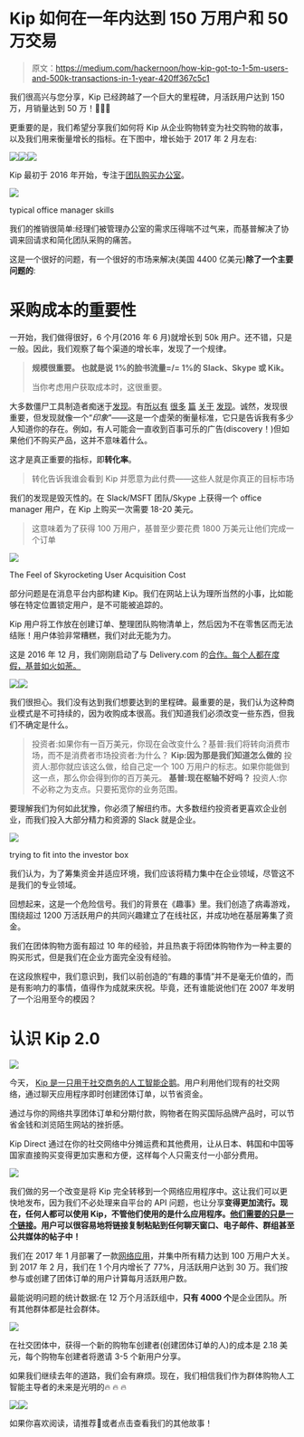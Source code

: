 # Kip 如何在一年内达到 150 万用户和 50 万交易

> 原文：<https://medium.com/hackernoon/how-kip-got-to-1-5m-users-and-500k-transactions-in-1-year-420ff367c5c1>

我们很高兴与您分享，Kip 已经跨越了一个巨大的里程碑，月活跃用户达到 150 万，月销量达到 50 万！🎉🎉🎉

更重要的是，我们希望分享我们如何将 Kip 从企业购物转变为社交购物的故事，以及我们用来衡量增长的指标。在下图中，增长始于 2017 年 2 月左右:

![](img/675908761290a4e2efefa7407b081811.png)![](img/5a42349110fd4a7db4846f60fad4854d.png)![](img/f113c4f1520b7073d4276960adefe39c.png)

Kip 最初于 2016 年开始，专注于[团队购买办公室](/@kipsearch/kip-for-slack-edc84908f298)。

![](img/c947b73d185be63cb3539eaee76b96e5.png)

typical office manager skills

我们的推销很简单:经理们被管理办公室的需求压得喘不过气来，而基普解决了协调来回请求和简化团队采购的痛苦。

这是一个很好的问题，有一个很好的市场来解决(美国 4400 亿美元)**除了一个主要问题的**:

# 采购成本的重要性

一开始，我们做得很好，6 个月(2016 年 6 月)就增长到 50k 用户。还不错，只是一般。因此，我们观察了每个渠道的增长率，发现了一个规律。

> **规模很重要。
> 也就是说 1%的脸书流量=/= 1%的 Slack、Skype 或 Kik。**
> 
> 当你考虑用户获取成本时，这很重要。

大多数僵尸工具制造者痴迷于[发现](https://techcrunch.com/2017/04/18/facebook-bot-discovery/)。有[所以有](/@jrodthoughts/some-thoughts-about-bot-discovery-d9c4a554d2a7) [很多](https://orat.io/blog/did-facebook-just-solve-bot-discovery/) [篇](https://chatbotsmagazine.com/there-s-a-bot-for-that-894f7c72d88e) [关于](https://venturebeat.com/2016/05/18/facebooks-chatbot-revolution-slowed-by-problems-with-search-and-discovery/) [发现](https://www.recode.net/2017/4/18/15336942/facebook-messenger-bots-qr-codes-fb)。诚然，发现很重要，但发现就像一个“*印象*”——这是一个虚荣的衡量标准，它只是告诉我有多少人知道你的存在。例如，有人可能会一直收到百事可乐的广告(discovery！)但如果他们不购买产品，这并不意味着什么。

这才是真正重要的指标，即**转化率**。

> 转化告诉我谁会看到 Kip 并愿意为此付费——这些人就是你真正的目标市场

我们的发现是毁灭性的。在 Slack/MSFT 团队/Skype 上获得一个 office manager 用户，在 Kip 上购买一次需要 18-20 美元。

> 这意味着为了获得 100 万用户，基普至少要花费 1800 万美元让他们完成一个订单

![](img/19ae4abb466eef813ec73c88752c0607.png)

The Feel of Skyrocketing User Acquisition Cost

部分问题是在消息平台内部构建 Kip。我们在网站上认为理所当然的小事，比如能够在特定位置锁定用户，是不可能被追踪的。

Kip 用户将工作放在创建订单、整理团队购物清单上，然后因为不在零售区而无法结账！用户体验非常糟糕，我们对此无能为力。

这是 2016 年 12 月，我们刚刚启动了与 Delivery.com 的[合作。每个人都在度假，基普如火如荼。](/@kipsearch/kip-café-delivery-for-teams-f1aa61622e49)

![](img/9dae834cad3feb9ede3d7fd884008555.png)![](img/f113c4f1520b7073d4276960adefe39c.png)

我们很担心。我们没有达到我们想要达到的里程碑。最重要的是，我们认为这种商业模式是不可持续的，因为收购成本很高。我们知道我们必须改变一些东西，但我们不确定是什么。

> 投资者:如果你有一百万美元，你现在会改变什么？基普:我们将转向消费市场，而不是消费者市场投资者:为什么？
> **Kip:因为那是我们知道怎么做的**
> 投资人:那你就应该这么做，给自己定一个 100 万用户的标志。如果你能做到这一点，那么你会得到你的百万美元。
> **基普:现在枢轴不好吗？** 投资人:你不必称之为支点。只要拓宽你的业务范围。

要理解我们为何如此犹豫，你必须了解纽约市。大多数纽约投资者更喜欢企业创业，而我们投入大部分精力和资源的 Slack 就是企业。

![](img/306f0e370c8e3f404e1e654e1f8e997c.png)

trying to fit into the investor box

我们认为，为了筹集资金并适应环境，我们应该将精力集中在企业领域，尽管这不是我们的专业领域。

回想起来，这是一个危险信号。我们的背景在《趣事》里。我们创造了病毒游戏，围绕超过 1200 万活跃用户的共同兴趣建立了在线社区，并成功地在基层筹集了资金。

我们在团体购物方面有超过 10 年的经验，并且热衷于将团体购物作为一种主要的购买形式，但是我们在企业方面完全没有经验。

在这段旅程中，我们意识到，我们以前创造的“有趣的事情”并不是毫无价值的，而是有影响力的事情，值得作为成就来庆祝。毕竟，还有谁能说他们在 2007 年发明了一个沿用至今的模因？

# 认识 Kip 2.0

[![](img/106cee38f084d0ff967e917d7cc0c9b8.png)](http://www.kipthis.com)

今天， [Kip 是一只用于社交商务的人工智能企鹅](http://www.kipthis.com)。用户利用他们现有的社交网络，通过聊天应用程序即时创建团体订单，以节省资金。

通过与你的网络共享团体订单和分期付款，购物者在购买国际品牌产品时，可以节省金钱和浏览陌生网站的挫折感。

Kip Direct 通过在你的社交网络中分摊运费和其他费用，让从日本、韩国和中国等国家直接购买变得更加实惠和方便，这样每个人只需支付一小部分费用。

![](img/7db520344159864992140781c2a0b9df.png)

我们做的另一个改变是将 Kip 完全转移到一个网络应用程序中。这让我们可以更快地发布，因为我们不必处理来自平台的 API 问题，也让分享**变得更加流行。现在，任何人都可以使用 Kip，不管他们使用的是什么应用程序。[他们需要的只是一个链接](https://www.kipthis.com/cart/65914964ebdd)。用户可以很容易地将链接复制粘贴到任何聊天窗口、电子邮件、群组甚至公共媒体的帖子中！**

我们在 2017 年 1 月部署了一款[网络应用](http://www.kipthis.com)，并集中所有精力达到 100 万用户大关。到 2017 年 2 月，我们在 1 个月内增长了 77%，月活跃用户达到 30 万。我们按参与或创建了团体订单的用户计算每月活跃用户数。

最能说明问题的统计数据:在 12 万个月活跃组中，**只有 4000 个**是企业团队。所有其他群体都是社会群体。

![](img/c3bee976d6862ad77fc98e21ab28dc17.png)

在社交团体中，获得一个新的购物车创建者(创建团体订单的人)的成本是 2.18 美元，每个购物车创建者将邀请 3-5 个新用户分享。

如果我们继续去年的道路，我们会有麻烦。现在，我们相信我们作为群体购物人工智能主导者的未来是光明的🔥 🔥 🔥

![](img/31f20518cfce9f0fccdeb70b879a8663.png)![](img/f113c4f1520b7073d4276960adefe39c.png)

如果你喜欢阅读，请推荐💚或者点击查看我们的其他故事！
